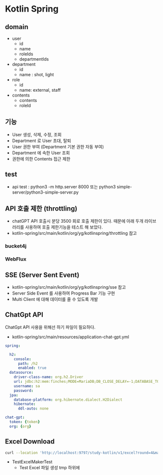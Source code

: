 # Kotlin Spring 

## domain 

- user
  - id
  - name
  - roleIds
  - departmentIds
- department
  - id
  - name : shot, light 
- role
  - id
  - name: external, staff
- contents
  - contents
  - roleId


## 기능
- User 생성, 삭제, 수정, 조회
- Department 로 User 초대, 탈퇴
- User 권한 부여 (Department 기본 권한 자동 부여)
- Department 에 속한 User 조회
- 권한에 의한 Contents 접근 제한 

## test
- api test : python3 -m http.server 8000 또는 python3 simple-server/python3-simple-server.py


## API 호출 제한 (throttling)
- chatGPT API 호출시 분당 3500 회로 호출 제한이 있다. 때문에 아래 두개 라이브러리를 사용하여 호출 제한기능을 테스트 해 보았다. 
- kotlin-spring/src/main/kotlin/org/yg/kotlinspring/throttling 참고 
### bucket4j
### WebFlux

## SSE (Server Sent Event)
- kotlin-spring/src/main/kotlin/org/yg/kotlinspring/sse 참고 
- Server Side Event 를 사용하여 Progress Bar 기능 구현 
- Multi Client 에 대해 데이터를 줄 수 있도록 개발 

## ChatGpt API 

ChatGpt API 사용을 위해선 하기 파일이 필요하다. 
- kotlin-spring/src/main/resources/application-chat-gpt.yml

```yaml
spring:

  h2:
    console:
      path: /h2
      enabled: true
  datasource:
    driver-class-name: org.h2.Driver
    url: jdbc:h2:mem:finches;MODE=MariaDB;DB_CLOSE_DELAY=-1;DATABASE_TO_UPPER=false;NON_KEYWORDS=USER;DB_CLOSE_ON_EXIT=FALSE
    username: sa
    password:
  jpa:
    database-platform: org.hibernate.dialect.H2Dialect
    hibernate:
      ddl-auto: none

chat-gpt:
  token: {token}
  org: {org}
```

## Excel Download

```bash
curl --location 'http://localhost:9797/study-kotlin/v1/excel?round=4&maxSceneCount=5'
```

- TestExcelMakerTest
  - Test Excel 파일 생성 tmp 하위에 